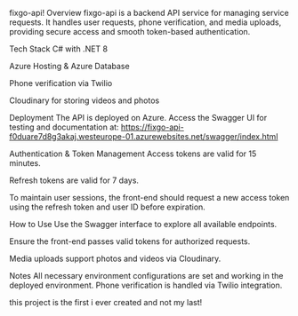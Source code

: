fixgo-api!
Overview
fixgo-api is a backend API service for managing service requests. It handles user requests, phone verification, and media uploads, providing secure access and smooth token-based authentication.

Tech Stack
C# with .NET 8

Azure Hosting & Azure Database

Phone verification via Twilio

Cloudinary for storing videos and photos

Deployment
The API is deployed on Azure. Access the Swagger UI for testing and documentation at:
https://fixgo-api-f0duare7d8g3akaj.westeurope-01.azurewebsites.net/swagger/index.html

Authentication & Token Management
Access tokens are valid for 15 minutes.

Refresh tokens are valid for 7 days.

To maintain user sessions, the front-end should request a new access token using the refresh token and user ID before expiration.

How to Use
Use the Swagger interface to explore all available endpoints.

Ensure the front-end passes valid tokens for authorized requests.

Media uploads support photos and videos via Cloudinary.

Notes
All necessary environment configurations are set and working in the deployed environment.
Phone verification is handled via Twilio integration.

this project is the first i ever created and not my last!
